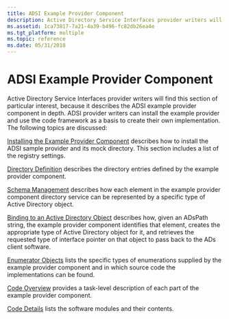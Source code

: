 ```yaml
---
title: ADSI Example Provider Component
description: Active Directory Service Interfaces provider writers will find this section of particular interest, because it describes the ADSI example provider component in depth.
ms.assetid: 1ca73817-7a21-4a39-b496-fc82db26ea4e
ms.tgt_platform: multiple
ms.topic: reference
ms.date: 05/31/2018
---
```


# ADSI Example Provider Component

Active Directory Service Interfaces provider writers will find this section of particular interest, because it describes the ADSI example provider component in depth. ADSI provider writers can install the example provider and use the code framework as a basis to create their own implementation. The following topics are discussed:

[Installing the Example Provider Component](installing-the-example-provider-component.md) describes how to install the ADSI sample provider and its mock directory. This section includes a list of the registry settings.

[Directory Definition](directory-definition.md) describes the directory entries defined by the example provider component.

[Schema Management](schema-management.md) describes how each element in the example provider component directory service can be represented by a specific type of Active Directory object.

[Binding to an Active Directory Object](binding-to-an-active-directory-object.md) describes how, given an ADsPath string, the example provider component identifies that element, creates the appropriate type of Active Directory object for it, and retrieves the requested type of interface pointer on that object to pass back to the ADs client software.

[Enumerator Objects](enumerator-objects.md) lists the specific types of enumerations supplied by the example provider component and in which source code the implementations can be found.

[Code Overview](code-overview.md) provides a task-level description of each part of the example provider component.

[Code Details](code-details.md) lists the software modules and their contents.

 

 





